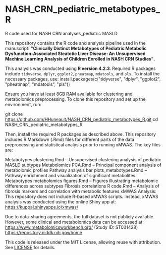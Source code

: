 # NASH_CRN_pediatric_metabotypes_R
R code used for NASH CRN analyses_pediatric MASLD

This repository contains the R code and analysis pipeline used in the manuscript: **"Clinically Distinct Metabotypes of Pediatric Metabolic Dysfunction-Associated Steatotic Liver Disease: An Unsupervised Machine Learning Analysis of Children Enrolled in NASH CRN Studies"**. 

This analysis was conducted using **R version 4.2.3**. Required R packages include `tidyverse`, `dplyr`, `ggplot2`, `pheatmap`, `mdatools`, and `pls`. To install the necessary packages, use:
install.packages(c("tidyverse", "dplyr", "ggplot2", "pheatmap", "mdatools", "pls"))

Ensure you have at least 8GB RAM available for clustering and metabolomics preprocessing. To clone this repository and set up the environment, run:

git clone https://github.com/HHuneault/NASH_CRN_pediatric_metabotypes_R.git
cd NASH_CRN_pediatric_metabotypes_R

Then, install the required R packages as described above. This repository includes R Markdown (.Rmd) files for different parts of the data preprocessing and statistical analysis prior to running xMWAS. The key files are:

Metabotypes clustering.Rmd – Unsupervised clustering analysis of pediatric MASLD subtypes
Metabolomics PCA.Rmd – Principal component analysis of metabolomic profiles
Pathway analysis bar plots_metabotypes.Rmd – Pathway enrichment and visualization of significant metabolites
Metabotypes metabolomics figures.Rmd – Figures illustrating metabolomic differences across subtypes
Fibrosis correlations R code.Rmd – Analysis of fibrosis markers and correlation with metabolic features
xMWAS Analysis: This repository does not include R-based xMWAS scripts. Instead, xMWAS analysis was conducted using the online Shiny app at: https://kuppal.shinyapps.io/xmwas/

Due to data-sharing agreements, the full dataset is not publicly available. However, some clinical and metabolomics data can be accessed at:
https://www.metabolomicsworkbench.org/ (Study ID: ST001428) 
https://repository.niddk.nih.gov/home

This code is released under the MIT License, allowing reuse with attribution. See [LICENSE](LICENSE) for details.
